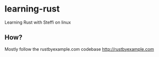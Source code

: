 # learning-rust
Learning Rust with Steffi on linux

## How?
Mostly follow the rustbyexample.com codebase
http://rustbyexample.com
